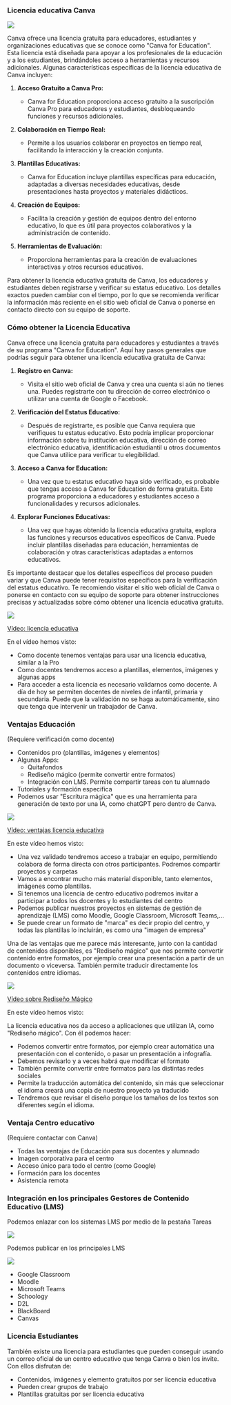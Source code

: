 ### Licencia educativa Canva

![](https://github.com/javacasm/Iniciacion-Herramientas-Digitales-Aula/blob/main/images/Canva_Educacion.png?raw=true)

Canva ofrece una licencia gratuita para educadores, estudiantes y organizaciones educativas que se conoce como "Canva for Education". Esta licencia está diseñada para apoyar a los profesionales de la educación y a los estudiantes, brindándoles acceso a herramientas y recursos adicionales. Algunas características específicas de la licencia educativa de Canva incluyen:

1. **Acceso Gratuito a Canva Pro:**
   - Canva for Education proporciona acceso gratuito a la suscripción Canva Pro para educadores y estudiantes, desbloqueando funciones y recursos adicionales.

2. **Colaboración en Tiempo Real:**
   - Permite a los usuarios colaborar en proyectos en tiempo real, facilitando la interacción y la creación conjunta.

3. **Plantillas Educativas:**
   - Canva for Education incluye plantillas específicas para educación, adaptadas a diversas necesidades educativas, desde presentaciones hasta proyectos y materiales didácticos.

4. **Creación de Equipos:**
   - Facilita la creación y gestión de equipos dentro del entorno educativo, lo que es útil para proyectos colaborativos y la administración de contenido.

5. **Herramientas de Evaluación:**
   - Proporciona herramientas para la creación de evaluaciones interactivas y otros recursos educativos.

Para obtener la licencia educativa gratuita de Canva, los educadores y estudiantes deben registrarse y verificar su estatus educativo. Los detalles exactos pueden cambiar con el tiempo, por lo que se recomienda verificar la información más reciente en el sitio web oficial de Canva o ponerse en contacto directo con su equipo de soporte.

### Cómo obtener la Licencia Educativa

Canva ofrece una licencia gratuita para educadores y estudiantes a través de su programa "Canva for Education". Aquí hay pasos generales que podrías seguir para obtener una licencia educativa gratuita de Canva:

1. **Registro en Canva:**
   - Visita el sitio web oficial de Canva y crea una cuenta si aún no tienes una. Puedes registrarte con tu dirección de correo electrónico o utilizar una cuenta de Google o Facebook.

2. **Verificación del Estatus Educativo:**
   - Después de registrarte, es posible que Canva requiera que verifiques tu estatus educativo. Esto podría implicar proporcionar información sobre tu institución educativa, dirección de correo electrónico educativa, identificación estudiantil u otros documentos que Canva utilice para verificar tu elegibilidad.

3. **Acceso a Canva for Education:**
   - Una vez que tu estatus educativo haya sido verificado, es probable que tengas acceso a Canva for Education de forma gratuita. Este programa proporciona a educadores y estudiantes acceso a funcionalidades y recursos adicionales.

4. **Explorar Funciones Educativas:**
   - Una vez que hayas obtenido la licencia educativa gratuita, explora las funciones y recursos educativos específicos de Canva. Puede incluir plantillas diseñadas para educación, herramientas de colaboración y otras características adaptadas a entornos educativos.

Es importante destacar que los detalles específicos del proceso pueden variar y que Canva puede tener requisitos específicos para la verificación del estatus educativo. Te recomiendo visitar el sitio web oficial de Canva o ponerse en contacto con su equipo de soporte para obtener instrucciones precisas y actualizadas sobre cómo obtener una licencia educativa gratuita.

[![](https://github.com/javacasm/Iniciacion-Herramientas-Digitales-Aula/blob/main/images/portada-licencia-educativa.png?raw=true)](https://drive.google.com/file/d/1Wj6TultLX3Qldvp1TWbVl2glQeT8Bw4k/view?usp=sharing)

[Vídeo: licencia educativa](https://drive.google.com/file/d/1Wj6TultLX3Qldvp1TWbVl2glQeT8Bw4k/view?usp=sharing)

En el vídeo hemos visto:

* Como docente tenemos ventajas para usar una licencia educativa, similar a la Pro
* Como docentes tendremos acceso a plantillas, elementos, imágenes y algunas apps
* Para acceder a esta licencia es necesario validarnos como docente. A día de hoy se permiten docentes de niveles de infantil, primaria y secundaria. Puede que la validación no se haga automáticamente, sino que tenga que intervenir un trabajador de Canva.


### Ventajas Educación

(Requiere verificación como docente)

* Contenidos pro (plantillas, imágenes y elementos)
* Algunas Apps: 
    - Quitafondos
    - Rediseño mágico (permite convertir entre formatos)
    - Integración con LMS. Permite compartir tareas con tu alumnado
* Tutoriales y formación específica
* Podemos usar "Escritura mágica" que es una herramienta para generación de texto por una IA, como chatGPT pero dentro de Canva.

[![](https://github.com/javacasm/Iniciacion-Herramientas-Digitales-Aula/blob/main/images/portada-2.0.3-ventajas-educativa.png?raw=true)](https://drive.google.com/file/d/1Qb-8W48w1GsF009mVGMsMMaFf0kurE-9/view?usp=sharing)

[Vídeo: ventajas licencia educativa](https://drive.google.com/file/d/1Qb-8W48w1GsF009mVGMsMMaFf0kurE-9/view?usp=sharing)

En este vídeo hemos visto:

* Una vez validado tendremos acceso a trabajar en equipo, permitiendo colabora de forma directa con otros participantes. Podremos compartir proyectos y carpetas
* Vamos a encontrar mucho más material disponible, tanto elementos, imágenes como plantillas.
* Si tenemos una licencia de centro educativo podremos invitar a participar a todos los docentes y lo estudiantes del centro
* Podemos publicar nuestros proyectos en sistemas de gestión de aprendizaje (LMS) como Moodle, Google Classroom, Microsoft Teams,...
* Se puede crear un formato de "marca" es decir propio del centro, y todas las plantillas lo incluirán, es como una "imagen de empresa"

Una de las ventajas que me parece más interesante, junto con la cantidad de contenidos disponibles, es "Rediseño mágico" que nos permite convertir contenido entre formatos, por ejemplo crear una presentación a partir de un documento o viceversa. También permite traducir directamente los contenidos entre idiomas.

[![](https://github.com/javacasm/Iniciacion-Herramientas-Digitales-Aula/blob/main/images/portada-2.0.3-rediseño-magico.png?raw=true)](https://drive.google.com/file/d/1oEEybwEouMTI3fdToSGJ6iQRkf_ZCja4/view?usp=sharing)

[Vídeo sobre Rediseño Mágico](https://drive.google.com/file/d/1oEEybwEouMTI3fdToSGJ6iQRkf_ZCja4/view?usp=sharing)

En este vídeo hemos visto:

La licencia educativa nos da acceso a aplicaciones que utilizan IA, como "Rediseño mágico". Con él podemos hacer:

   * Podemos convertir entre formatos, por ejemplo crear automática una presentación con el contenido, o pasar un presentación a infografía.
   * Debemos revisarlo y a veces habrá que modificar el formato
   * También permite convertir entre formatos para las distintas redes sociales
   * Permite la traducción automática del contenido, sin más que seleccionar el idioma creará una copia de nuestro proyecto ya traducido
   * Tendremos que revisar el diseño porque los tamaños de los textos son diferentes según el idioma.


### Ventaja Centro educativo

(Requiere contactar con Canva)

* Todas las ventajas de Educación para sus docentes y alumnado
* Imagen corporativa para el centro
* Acceso único para todo el centro (como Google)
* Formación para los docentes
* Asistencia remota

### Integración en los principales Gestores de Contenido Educativo (LMS)

Podemos enlazar con los sistemas LMS por medio de la pestaña Tareas

![](https://github.com/javacasm/Iniciacion-Herramientas-Digitales-Aula/blob/main/images/Canva_Tareas_LMS.png?raw=true)

Podemos publicar en los principales LMS

![](https://github.com/javacasm/Iniciacion-Herramientas-Digitales-Aula/blob/main/images/Canva_publicacion_LMS.png?raw=true)

* Google Classroom
* Moodle
* Microsoft Teams
* Schoology
* D2L
* BlackBoard
* Canvas

### Licencia Estudiantes

También existe una licencia para estudiantes que pueden conseguir usando un correo oficial de un centro educativo que tenga Canva o bien los invite. Con ellos disfrutan de:

* Contenidos, imágenes y elemento gratuitos por ser licencia educativa
* Pueden crear grupos de trabajo
* Plantillas gratuitas por ser licencia educativa

